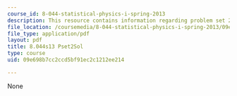 ```yaml
---
course_id: 8-044-statistical-physics-i-spring-2013
description: This resource contains information regarding problem set 2 solution.
file_location: /coursemedia/8-044-statistical-physics-i-spring-2013/09e698b7cc2ccd5bf91ec2c1212ee214_MIT8_044S13_pss2.pdf
file_type: application/pdf
layout: pdf
title: 8.044s13 Pset2Sol
type: course
uid: 09e698b7cc2ccd5bf91ec2c1212ee214

---
```

None